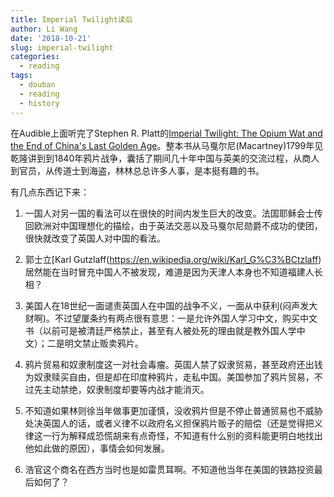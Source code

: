 ```yaml
---
title: Imperial Twilight读后
author: Li Wang
date: '2018-10-21'
slug: imperial-twilight
categories:
  - reading
tags:
  - douban
  - reading
  - history
---
```


在Audible上面听完了Stephen R. Platt的[Imperial Twilight: The Opium Wat and the End of China's Last Golden Age](https://www.penguinrandomhouse.com/books/221056/imperial-twilight-by-stephen-r-platt/9780307961730/)。整本书从马戛尔尼(Macartney)1799年见乾隆讲到到1840年鸦片战争，囊括了期间几十年中国与英美的交流过程，从商人到官员，从传道士到海盗，林林总总许多人事，是本挺有趣的书。

有几点东西记下来：

1. 一国人对另一国的看法可以在很快的时间内发生巨大的改变。法国耶稣会士传回欧洲对中国理想化的描绘，由于英法交恶以及马戛尔尼勋爵不成功的使团，很快就改变了英国人对中国的看法。

2. 郭士立[Karl Gutzlaff(https://en.wikipedia.org/wiki/Karl_G%C3%BCtzlaff)居然能在当时冒充中国人不被发现，难道是因为天津人本身也不知道福建人长相？

3. 美国人在18世纪一面谴责英国人在中国的战争不义，一面从中获利(闷声发大财啊)。不过望厦条约有两点很有意思：一是允许外国人学习中文，购买中文书（以前可是被清廷严格禁止，甚至有人被处死的理由就是教外国人学中文）；二是明文禁止贩卖鸦片。

4. 鸦片贸易和奴隶制度这一对社会毒瘤。英国人禁了奴隶贸易，甚至政府还出钱为奴隶赎买自由，但是却在印度种鸦片，走私中国。美国参加了鸦片贸易，不过先主动禁绝，奴隶制度却要等内战才能消灭。

5. 不知道如果林则徐当年做事更加谨慎，没收鸦片但是不停止普通贸易也不威胁处决英国人的话，或者义律不以政府名义担保鸦片贩子的赔偿（还是觉得把义律这一行为解释成恐慌胡来有点奇怪，不知道有什么别的资料能更明白地找出他如此做的原因），事情会如何发展。

6. 浩官这个商名在西方当时也是如雷贯耳啊。不知道他当年在美国的铁路投资最后如何了？


